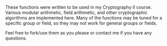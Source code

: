 These functions were written to be used in my Cryptography II course. Various
modular arithmetic, field arithmetic, and other cryptographic algorithms are
implemented here. Many of the functions may be tuned for a specific group or
field, so they may not work for general groups or fields.

Feel free to fork/use them as you please or contact me if you have any
questions.
